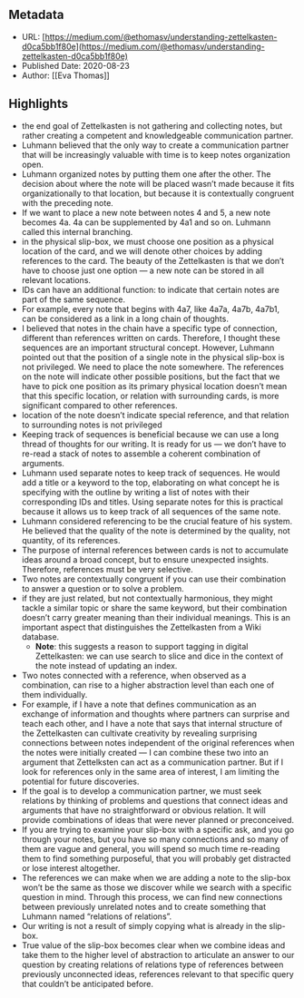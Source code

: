 ## Metadata
* URL: [https://medium.com/@ethomasv/understanding-zettelkasten-d0ca5bb1f80e](https://medium.com/@ethomasv/understanding-zettelkasten-d0ca5bb1f80e)
* Published Date: 2020-08-23
* Author: [[Eva Thomas]]

## Highlights
* the end goal of Zettelkasten is not gathering and collecting notes, but rather creating a competent and knowledgeable communication partner.
* Luhmann believed that the only way to create a communication partner that will be increasingly valuable with time is to keep notes organization open.
* Luhmann organized notes by putting them one after the other. The decision about where the note will be placed wasn’t made because it fits organizationally to that location, but because it is contextually congruent with the preceding note.
* If we want to place a new note between notes 4 and 5, a new note becomes 4a. 4a can be supplemented by 4a1 and so on. Luhmann called this internal branching.
* in the physical slip-box, we must choose one position as a physical location of the card, and we will denote other choices by adding references to the card. The beauty of the Zettelkasten is that we don’t have to choose just one option — a new note can be stored in all relevant locations.
* IDs can have an additional function: to indicate that certain notes are part of the same sequence.
* For example, every note that begins with 4a7, like 4a7a, 4a7b, 4a7b1, can be considered as a link in a long chain of thoughts.
* I believed that notes in the chain have a specific type of connection, different than references written on cards. Therefore, I thought these sequences are an important structural concept. However, Luhmann pointed out that the position of a single note in the physical slip-box is not privileged. We need to place the note somewhere. The references on the note will indicate other possible positions, but the fact that we have to pick one position as its primary physical location doesn’t mean that this specific location, or relation with surrounding cards, is more significant compared to other references.
* location of the note doesn’t indicate special reference, and that relation to surrounding notes is not privileged
* Keeping track of sequences is beneficial because we can use a long thread of thoughts for our writing. It is ready for us — we don’t have to re-read a stack of notes to assemble a coherent combination of arguments.
* Luhmann used separate notes to keep track of sequences. He would add a title or a keyword to the top, elaborating on what concept he is specifying with the outline by writing a list of notes with their corresponding IDs and titles. Using separate notes for this is practical because it allows us to keep track of all sequences of the same note.
* Luhmann considered referencing to be the crucial feature of his system. He believed that the quality of the note is determined by the quality, not quantity, of its references.
* The purpose of internal references between cards is not to accumulate ideas around a broad concept, but to ensure unexpected insights. Therefore, references must be very selective.
* Two notes are contextually congruent if you can use their combination to answer a question or to solve a problem.
* if they are just related, but not contextually harmonious, they might tackle a similar topic or share the same keyword, but their combination doesn’t carry greater meaning than their individual meanings. This is an important aspect that distinguishes the Zettelkasten from a Wiki database.
  * **Note**: this suggests a reason to support tagging in digital Zettelkasten: we can use search to slice and dice in the context of the note instead of updating an index.
* Two notes connected with a reference, when observed as a combination, can rise to a higher abstraction level than each one of them individually.
* For example, if I have a note that defines communication as an exchange of information and thoughts where partners can surprise and teach each other, and I have a note that says that internal structure of the Zettelkasten can cultivate creativity by revealing surprising connections between notes independent of the original references when the notes were initially created — I can combine these two into an argument that Zettelksten can act as a communication partner. But if I look for references only in the same area of interest, I am limiting the potential for future discoveries.
* If the goal is to develop a communication partner, we must seek relations by thinking of problems and questions that connect ideas and arguments that have no straightforward or obvious relation. It will provide combinations of ideas that were never planned or preconceived.
* If you are trying to examine your slip-box with a specific ask, and you go through your notes, but you have so many connections and so many of them are vague and general, you will spend so much time re-reading them to find something purposeful, that you will probably get distracted or lose interest altogether.
* The references we can make when we are adding a note to the slip-box won’t be the same as those we discover while we search with a specific question in mind. Through this process, we can find new connections between previously unrelated notes and to create something that Luhmann named “relations of relations”.
* Our writing is not a result of simply copying what is already in the slip-box.
* True value of the slip-box becomes clear when we combine ideas and take them to the higher level of abstraction to articulate an answer to our question by creating relations of relations type of references between previously unconnected ideas, references relevant to that specific query that couldn’t be anticipated before.